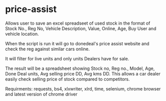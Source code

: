 # price-assist

Allows user to save an excel spreadseet of used stock in the format of Stock No., Reg No, Vehicle Description, Value, Online, Age, Buy User
and vehicle location.

When the script is run it will go to donedeal's price assist website and check the reg against similar cars online.

It will filter for live units and only units Dealers have for sale.

The result will be a spreadsheet showing Stock no, Reg no., Model, Age, Done Deal units, Avg selling price DD, Avg kms DD.
This allows a car dealer easily check selling price of stock compared to competitors.

Requirments: requests, bs4, xlxwriter, xlrd, time, selenium, chrome browser and latest version of chrome driver
